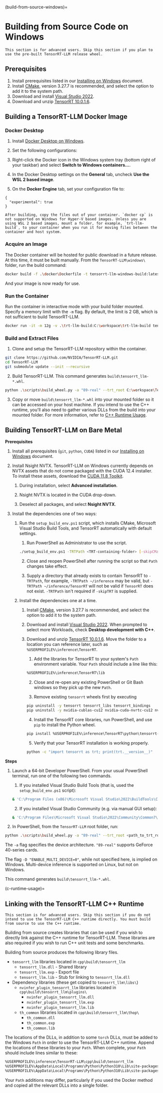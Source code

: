 (build-from-source-windows)=

# Building from Source Code on Windows

```{note}
This section is for advanced users. Skip this section if you plan to use the pre-built TensorRT-LLM release wheel.
```

## Prerequisites

1. Install prerequisites listed in our [Installing on Windows](https://nvidia.github.io/TensorRT-LLM/installation/windows.html) document.
2. Install [CMake](https://cmake.org/download/), version 3.27.7 is recommended, and select the option to add it to the system path.
3. Download and install [Visual Studio 2022](https://visualstudio.microsoft.com/).
4. Download and unzip [TensorRT 10.0.1.6](https://developer.nvidia.com/downloads/compute/machine-learning/tensorrt/10.0.1/zip/TensorRT-10.0.1.6.Windows10.win10.cuda-12.4.zip).

## Building a TensorRT-LLM Docker Image

### Docker Desktop

1. Install [Docker Desktop on Windows](https://docs.docker.com/desktop/install/windows-install/).
2. Set the following configurations:

  1. Right-click the Docker icon in the Windows system tray (bottom right of your taskbar) and select **Switch to Windows containers...**.
  2. In the Docker Desktop settings on the **General** tab, uncheck **Use the WSL 2 based image**.
  3. On the **Docker Engine** tab, set your configuration file to:

  ```
  {
    "experimental": true
  }
  ```

```{note}
After building, copy the files out of your container. `docker cp` is not supported on Windows for Hyper-V based images. Unless you are using WSL 2 based images, mount a folder, for example, `trt-llm-build`, to your container when you run it for moving files between the container and host system.
```

### Acquire an Image

The Docker container will be hosted for public download in a future release. At this time, it must be built manually. From the `TensorRT-LLM\windows\` folder, run the build command:

```bash
docker build -f .\docker\Dockerfile -t tensorrt-llm-windows-build:latest .
```

And your image is now ready for use.

### Run the Container

Run the container in interactive mode with your build folder mounted. Specify a memory limit with the `-m` flag. By default, the limit is 2 GB, which is not sufficient to build TensorRT-LLM.

```bash
docker run -it -m 12g -v .\trt-llm-build:C:\workspace\trt-llm-build tensorrt-llm-windows-build:latest
```

### Build and Extract Files

1. Clone and setup the TensorRT-LLM repository within the container.

```bash
git clone https://github.com/NVIDIA/TensorRT-LLM.git
cd TensorRT-LLM
git submodule update --init --recursive
```

2. Build TensorRT-LLM. This command generates `build\tensorrt_llm-*.whl`.

```bash
python .\scripts\build_wheel.py -a "89-real" --trt_root C:\workspace\TensorRT-10.0.1.6\
```

3. Copy or move `build\tensorrt_llm-*.whl` into your mounted folder so it can be accessed on your host machine. If you intend to use the C++ runtime, you'll also need to gather various DLLs from the build into your mounted folder. For more information, refer to [C++ Runtime Usage](#c-runtime-usage).



## Building TensorRT-LLM on Bare Metal

**Prerequisites**

1. Install all prerequisites (`git`, `python`, `CUDA`) listed in our [Installing on Windows](https://nvidia.github.io/TensorRT-LLM/installation/windows.html) document.
2. Install Nsight NVTX. TensorRT-LLM on Windows currently depends on NVTX assets that do not come packaged with the CUDA 12.4 installer. To install these assets, download the [CUDA 11.8 Toolkit](https://developer.nvidia.com/cuda-11-8-0-download-archive?target_os=Windows&target_arch=x86_64).

    1. During installation, select **Advanced installation**.

    2. Nsight NVTX is located in the CUDA drop-down.

    3. Deselect all packages, and select **Nsight NVTX**.

3. Install the dependencies one of two ways:

    1. Run the `setup_build_env.ps1` script, which installs CMake, Microsoft Visual Studio Build Tools, and TensorRT automatically with default settings.

        1. Run PowerShell as Administrator to use the script.

        ```bash
        ./setup_build_env.ps1 -TRTPath <TRT-containing-folder> [-skipCMake] [-skipVSBuildTools] [-skipTRT]
        ```

        2. Close and reopen PowerShell after running the script so that `Path` changes take effect.

        3. Supply a directory that already exists to contain TensorRT to `-TRTPath`, for example, `-TRTPath ~/inference` may be valid, but `-TRTPath ~/inference/TensorRT` will not be valid if `TensorRT` does not exist. `-TRTPath` isn't required if `-skipTRT` is supplied.

    2. Install the dependencies one at a time.

        1. Install [CMake](https://cmake.org/download/), version 3.27.7 is recommended, and select the option to add it to the system path.
        2. Download and install [Visual Studio 2022](https://visualstudio.microsoft.com/). When prompted to select more Workloads, check **Desktop development with C++**.
        3. Download and unzip [TensorRT 10.0.1.6](https://developer.nvidia.com/downloads/compute/machine-learning/tensorrt/10.0.1/zip/TensorRT-10.0.1.6.Windows10.win10.cuda-12.4.zip). Move the folder to a location you can reference later, such as `%USERPROFILE%\inference\TensorRT`.

            1. Add the libraries for TensorRT  to your system's `Path` environment variable. Your `Path` should include a line like this:

            ```bash
            %USERPROFILE%\inference\TensorRT\lib
            ```

            2. Close and re-open any existing PowerShell or Git Bash windows so they pick up the new `Path`.

            3. Remove existing `tensorrt` wheels first by executing

            ```bash
            pip uninstall -y tensorrt tensorrt_libs tensorrt_bindings
            pip uninstall -y nvidia-cublas-cu12 nvidia-cuda-nvrtc-cu12 nvidia-cuda-runtime-cu12 nvidia-cudnn-cu12
            ```

            4. Install the TensorRT core libraries, run PowerShell, and use `pip` to install the Python wheel.

            ```bash
            pip install %USERPROFILE%\inference\TensorRT\python\tensorrt-*.whl
            ```

            5. Verify that your TensorRT installation is working properly.

            ```bash
            python -c "import tensorrt as trt; print(trt.__version__)"
            ```


**Steps**

1. Launch a 64-bit Developer PowerShell. From your usual PowerShell terminal, run one of the following two commands.

    1. If you installed Visual Studio Build Tools (that is, used the `setup_build_env.ps1` script):

    ```bash
    & 'C:\Program Files (x86)\Microsoft Visual Studio\2022\BuildTools\Common7\Tools\Launch-VsDevShell.ps1' -Arch amd64
    ```

    2. If you installed Visual Studio Community (e.g. via manual GUI setup):

    ```bash
    & 'C:\Program Files\Microsoft Visual Studio\2022\Community\Common7\Tools\Launch-VsDevShell.ps1' -Arch amd64
    ```

2. In PowerShell, from the `TensorRT-LLM` root folder, run:

```bash
python .\scripts\build_wheel.py -a "89-real" --trt_root <path_to_trt_root>
```

The `-a` flag specifies the device architecture. `"89-real"` supports GeForce 40-series cards.

The flag `-D "ENABLE_MULTI_DEVICE=0"`, while not specified here, is implied on Windows. Multi-device inference is supported on Linux, but not on Windows.

This command generates `build\tensorrt_llm-*.whl`.

(c-runtime-usage)=
## Linking with the TensorRT-LLM C++ Runtime

```{note}
This section is for advanced users. Skip this section if you do not intend to use the TensorRT-LLM C++ runtime directly. You must build from source to use the C++ runtime.
```

Building from source creates libraries that can be used if you wish to directly link against the C++ runtime for TensorRT-LLM. These libraries are also required if you wish to run C++ unit tests and some benchmarks.

Building from source produces the following library files.
- `tensorrt_llm` libraries located in `cpp\build\tensorrt_llm`
  - `tensorrt_llm.dll` - Shared library
  - `tensorrt_llm.exp` - Export file
  - `tensorrt_llm.lib` - Stub for linking to `tensorrt_llm.dll`
- Dependency libraries (these get copied to `tensorrt_llm\libs\`)
  - `nvinfer_plugin_tensorrt_llm` libraries located in `cpp\build\tensorrt_llm\plugins\`
    - `nvinfer_plugin_tensorrt_llm.dll`
    - `nvinfer_plugin_tensorrt_llm.exp`
    - `nvinfer_plugin_tensorrt_llm.lib`
  - `th_common` libraries located in `cpp\build\tensorrt_llm\thop\`
    - `th_common.dll`
    - `th_common.exp`
    - `th_common.lib`

The locations of the DLLs, in addition to some `torch` DLLs, must be added to the Windows `Path` in order to use the TensorRT-LLM C++ runtime. Append the locations of these libraries to your `Path`. When complete, your `Path` should include lines similar to these:

```bash
%USERPROFILE%\inference\TensorRT-LLM\cpp\build\tensorrt_llm
%USERPROFILE%\AppData\Local\Programs\Python\Python310\Lib\site-packages\tensorrt_llm\libs
%USERPROFILE%\AppData\Local\Programs\Python\Python310\Lib\site-packages\torch\lib
```

Your `Path` additions may differ, particularly if you used the Docker method and copied all the relevant DLLs into a single folder.
